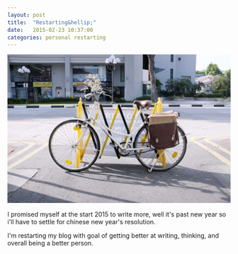 ```yaml
---
layout: post
title:  "Restarting&hellip;"
date:   2015-02-23 10:37:00
categories: personal restarting
---
```

![Bike found at Haji Lane, Singapore](/assets/2015-02-23-restarting/bike.jpg)

I promised myself at the start 2015 to write more, well it's past new year so i'll have to settle for chinese new year's resolution.

I'm restarting my blog with goal of getting better at writing, thinking, and overall being a better person.

